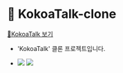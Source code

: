 # 📌 KokoaTalk-clone

[📱KokoaTalk 보기](https://tnalswkd.github.io/kokoa-clone-2022/html/)

- 'KokoaTalk' 클론 프로젝트입니다.

- <img src="https://img.shields.io/badge/HTML5-#E34F26?style=flat&logo=HTML5&logoColor=white"/> <img src="https://img.shields.io/badge/CSS-#1572B6?style=flat&logo=CSS&logoColor=white"/>

